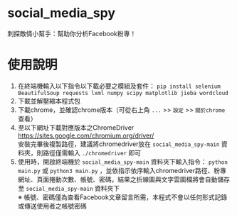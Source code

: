 # social_media_spy
刺探敵情小幫手：幫助你分析Facebook粉專！  

# 使用說明
1. 在終端機輸入以下指令以下載必要之模組及套件：
`pip install selenium BeautifulSoup requests lxml numpy scipy matplotlib jieba wordcloud`
2. 下載並解壓縮本程式包
3. 下載chrome，並確認chrome版本（可從右上角 `...` >> `設定` >> `關於chrome` 查看）  
4. 至以下網址下載對應版本之ChromeDriver  
<https://sites.google.com/chromium.org/driver/>  
安裝完畢後複製路徑，建議將chromedriver放在 `social_media_spy-main` 資料夾，則路徑僅需輸入 `./chromedriver` 即可  
5. 使用時，開啟終端機於 `social_media_spy-main` 資料夾下輸入指令：
 `python main.py` 或 `python3 main.py` ，並依指示依序輸入chromedriver路徑、粉專網址、頁面捲動次數、帳號、密碼，結果之折線圖與文字雲圖檔將會自動儲存至 `social_media_spy-main` 資料夾下  
※ 帳號、密碼僅為查看Facebook文章留言所需，本程式不會以任何形式記錄或傳送使用者之帳號密碼
